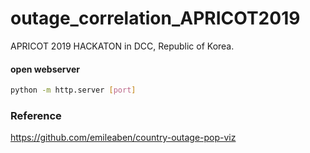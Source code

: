 # outage_correlation_APRICOT2019
APRICOT 2019 HACKATON in DCC, Republic of Korea.

#### open webserver
```bash
python -m http.server [port]
```

### Reference
<https://github.com/emileaben/country-outage-pop-viz>
